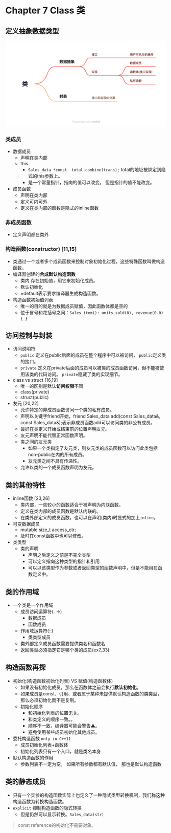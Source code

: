 # Chapter 7 Class 类

## 定义抽象数据类型
![](image/ch7_1.png)

### 类成员
- 数据成员
  - 声明在类内部
  - this
    - `Sales_data *const. total.combine(trans);` total的地址被绑定到隐式的this参数上。
    - 是一个常量指针，指向的值可以改变， 但是指针的值不能改变。
- 成员函数
  - 声明在类内部
  - 定义可内可外
  - 定义在类内部的函数是隐式的inline函数

### 非成员函数
- 定义声明都在类外


### 构造函数(constructor) [11,15]
- 类通过一个或者多个成员函数来控制对象初始化过程，这些特殊函数叫做构造函数。
- 编译器创建的**合成默认构造函数**
  - 类内 存在初始值，用它来初始化成员。
  - 默认初始化
  - =default表示要求编译器生成构造函数。
- 构造函数初始值列表
  - 唯一的目的就是为数据成员赋值，因此函数体都是空的
  - 位于冒号和花括号之间：`Sales_item(): units_sold(0), revenue(0.0) { }`
## 访问控制与封装
- 访问说明符
  - `public` 定义在public后面的成员在整个程序中可以被访问， `public`定义类的接口。
  - `private` 定义在private后面的成员可以被类的成员函数访问，但不能被使用该类的代码访问。 `private`隐藏了类的实现细节。
- class vs struct [16,19]
  - 唯一的区别是默认**访问权限**不同
  - class(private)
  - struct(public)
- 友元 [20,22]
  - 允许特定的非成员函数访问一个类的私有成员。
  - 声明以关键字friend开始，friend Sales_data add(const Sales_data&, const Sales_data&);表示非成员函数add可以访问类的非公有成员。
  - 最好在类定义开始或结束前的位置声明友元。
  - 友元声明不能代替正常函数声明。
  - 类之间的友元类
    - 如果一个类指定了友元类，则友元类的成员函数可以访问此类包括non-public在内的所有成员。
    - 友元类之间不具有传递性。
  - 允许以类的一个成员函数声明为友元。

## 类的其他特性
- inline函数 [23,26]
  - 类内部，一些较小的函数适合于被声明为内联函数。
  - 定义在类内部的成员函数是默认内联的。
  - 在类外部定义的成员函数，也可以在声明(类内)时显式的加上`inline`。
- 可变数据成员
  - mutable size_t access_ctr;
  - 及时在const函数中也可以修改。
- 类类型
  - 类的声明
    - 声明之后定义之前是不完全类型
    - 可以定义指向这种类型的指针和引用
    - 可以以该类型作为参数或者返回类型的函数声明中，但是不能用在函数定义中。

## 类的作用域
- 一个类是一个作用域
  - 成员访问运算符(. ->)
    - 数据成员
    - 函数成员
  - 作用域运算符(::)
    - 类类型成员
  - 类外部定义成员函数需要提供类名和函数名
  - 返回类型必须指定它是哪个类的成员(ex7_33)


## 构造函数再探
- 初始化(构造函数初始化列表) VS 赋值(构造函数体)
  - 如果没有初始化成员，那么在函数体之前会执行**默认初始化**。
  - 如果成员是const、引用、或者属于某种未提供默认构造函数的类类型，那么必须初始化而不是复制。
  - 初始化顺序
    - 和初始化列表的位置无关。
    - 和类定义的顺序一致。。
    - 顺序不一致，编译器可能会警告⚠️。
    - 避免使用某些成员初始化其他成员。
- 委托构造函数 `only in C++11`
  - 成员初始化列表+函数体
  - 初始化列表只有一个入口，就是类名本身
- 默认构造函数的作用
  - 参数列表不一定为空， 如果所有参数都有默认值， 那也是默认构造函数


## 类的静态成员
- 只有一个实参的构造函数实际上也定义了一种隐式类型转换机制，我们称这种构造函数为转换构造函数。
- `explicit` 抑制构造函数的隐式转换
  - 但是仍然可以显示转换。`Sales_data(str)`

> const reference的初始化不需要对象。